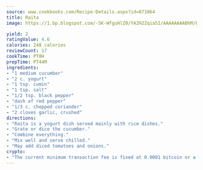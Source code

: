 ```yaml
---
source: www.cookbooks.com/Recipe-Details.aspx?id=871064
title: Raita
image: https://1.bp.blogspot.com/-5K-WfguHlZ0/YA2H2Zqia5I/AAAAAAAABhM/Bdgu68p4aG0Q6jWdy3eGaUXSKw5p3sdxwCLcBGAsYHQ/s324/7.png

yield: 2
ratingValue: 4.6
calories: 248 calories
reviewCount: 17
cookTime: PT0H
prepTime: PT44M
ingredients:
- "1 medium cucumber"
- "2 c. yogurt"
- "1 tsp. cumin"
- "1 tsp. salt"
- "1/2 tsp. black pepper"
- "dash of red pepper"
- "1/3 c. chopped coriander"
- "2 cloves garlic, crushed"
directions:
- "Raita is a yogurt dish served mainly with rice dishes."
- "Grate or dice the cucumber."
- "Combine everything."
- "Mix well and serve chilled."
- "May add diced tomatoes and onions."
crypto:
- "The current minimum transaction fee is fixed at 0.0001 bitcoin or a tenth of a millibitcoin per kilobyte, recently decreased from one millibitcoin."
---
```

